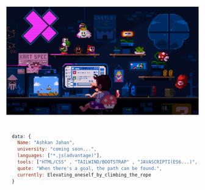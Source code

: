 ![mario](https://github.com/AJahann/AJahann/blob/main/225813708-98b745f2-7d22-48cf-9150-083f1b00d6c9.gif?raw=true)

<br/>

```js
  data: {
    Name: "Ashkan Jahan",
    university: "coming soon...",
    languages: ["*.js(advantage)"],
    tools: ["HTML/CSS" , "TAILWIND/BOOTSTRAP" , "JAVASCRIPTI(ES6...)", "GIT/GITHUB"]
    quote: "When there's a goal, the path can be found.",
    currently: Elevating_oneself_by_climbing_the_rope
  }
```
